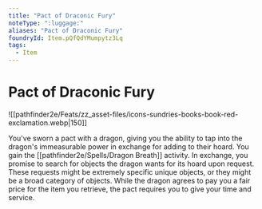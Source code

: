 ```yaml
---
title: "Pact of Draconic Fury"
noteType: ":luggage:"
aliases: "Pact of Draconic Fury"
foundryId: Item.pQfQdYMumpytz3Lq
tags:
  - Item
---
```


# Pact of Draconic Fury
![[pathfinder2e/Feats/zz_asset-files/icons-sundries-books-book-red-exclamation.webp|150]]

You've sworn a pact with a dragon, giving you the ability to tap into the dragon's immeasurable power in exchange for adding to their hoard. You gain the [[pathfinder2e/Spells/Dragon Breath]] activity. In exchange, you promise to search for objects the dragon wants for its hoard upon request. These requests might be extremely specific unique objects, or they might be a broad category of objects. While the dragon agrees to pay you a fair price for the item you retrieve, the pact requires you to give your time and service.
